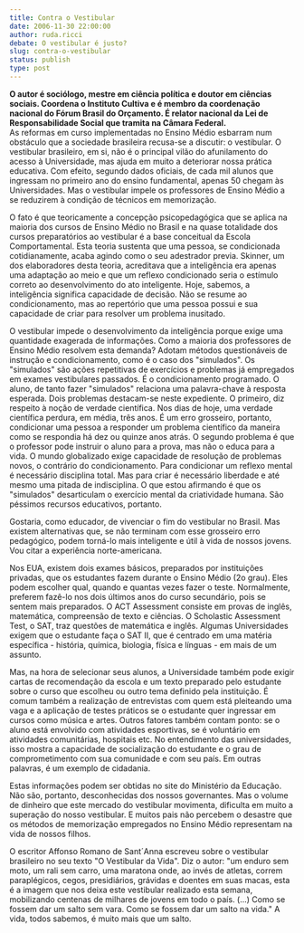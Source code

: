 ```yaml
---
title: Contra o Vestibular
date: 2006-11-30 22:00:00
author: ruda.ricci
debate: O vestibular é justo?
slug: contra-o-vestibular
status: publish 
type: post
---
```


**O autor é sociólogo, mestre em ciência política e doutor em ciências sociais. Coordena o Instituto Cultiva e é membro da coordenação nacional do Fórum Brasil do Orçamento. É relator nacional da Lei de Responsabilidade Social que tramita na Câmara Federal.**  
As reformas em curso implementadas no Ensino Médio esbarram num obstáculo que a sociedade brasileira recusa-se a discutir: o vestibular. O vestibular brasileiro, em si, não é o principal vilão do afunilamento do acesso à Universidade, mas ajuda em muito a deteriorar nossa prática educativa. Com efeito, segundo dados oficiais, de cada mil alunos que ingressam no primeiro ano do ensino fundamental, apenas 50 chegam às Universidades. Mas o vestibular impele os professores de Ensino Médio a se reduzirem à condição de técnicos em memorização.  
  
O fato é que teoricamente a concepção psicopedagógica que se aplica na maioria dos cursos de Ensino Médio no Brasil e na quase totalidade dos cursos preparatórios ao vestibular é a base conceitual da Escola Comportamental. Esta teoria sustenta que uma pessoa, se condicionada cotidianamente, acaba agindo como o seu adestrador previa. Skinner, um dos elaboradores desta teoria, acreditava que a inteligência era apenas uma adaptação ao meio e que um reflexo condicionado seria o estímulo correto ao desenvolvimento do ato inteligente. Hoje, sabemos, a inteligência significa capacidade de decisão. Não se resume ao condicionamento, mas ao repertório que uma pessoa possui e sua capacidade de criar para resolver um problema inusitado.  
  
O vestibular impede o desenvolvimento da inteligência porque exige uma quantidade exagerada de informações. Como a maioria dos professores de Ensino Médio resolvem esta demanda? Adotam métodos questionáveis de instrução e condicionamento, como é o caso dos "simulados". Os "simulados" são ações repetitivas de exercícios e problemas já empregados em exames vestibulares passados. É o condicionamento programado. O aluno, de tanto fazer "simulados" relaciona uma palavra-chave à resposta esperada. Dois problemas destacam-se neste expediente. O primeiro, diz respeito à noção de verdade científica. Nos dias de hoje, uma verdade científica perdura, em média, três anos. É um erro grosseiro, portanto, condicionar uma pessoa a responder um problema científico da maneira como se respondia há dez ou quinze anos atrás. O segundo problema é que o professor pode instruir o aluno para a prova, mas não o educa para a vida. O mundo globalizado exige capacidade de resolução de problemas novos, o contrário do condicionamento. Para condicionar um reflexo mental é necessário disciplina total. Mas para criar é necessário liberdade e até mesmo uma pitada de indisciplina. O que estou afirmando é que os "simulados" desarticulam o exercício mental da criatividade humana. São péssimos recursos educativos, portanto.  
  
Gostaria, como educador, de vivenciar o fim do vestibular no Brasil. Mas existem alternativas que, se não terminam com esse grosseiro erro pedagógico, podem torná-lo mais inteligente e útil à vida de nossos jovens. Vou citar a experiência norte-americana.  
  
Nos EUA, existem dois exames básicos, preparados por instituições privadas, que os estudantes fazem durante o Ensino Médio (2o grau). Eles podem escolher qual, quando e quantas vezes fazer o teste. Normalmente, preferem fazê-lo nos dois últimos anos do curso secundário, pois se sentem mais preparados. O ACT Assessment consiste em provas de inglês, matemática, compreensão de texto e ciências. O Scholastic Assessment Test, o SAT, traz questões de matemática e inglês. Algumas Universidades exigem que o estudante faça o SAT II, que é centrado em uma matéria específica - história, química, biologia, física e línguas - em mais de um assunto.  
  
Mas, na hora de selecionar seus alunos, a Universidade também pode exigir cartas de recomendação da escola e um texto preparado pelo estudante sobre o curso que escolheu ou outro tema definido pela instituição. É comum também a realização de entrevistas com quem está pleiteando uma vaga e a aplicação de testes práticos se o estudante quer ingressar em cursos como música e artes. Outros fatores também contam ponto: se o aluno está envolvido com atividades esportivas, se é voluntário em atividades comunitárias, hospitais etc. No entendimento das universidades, isso mostra a capacidade de socialização do estudante e o grau de comprometimento com sua comunidade e com seu país. Em outras palavras, é um exemplo de cidadania.  
  
Estas informações podem ser obtidas no site do Ministério da Educação. Não são, portanto, desconhecidas dos nossos governantes. Mas o volume de dinheiro que este mercado do vestibular movimenta, dificulta em muito a superação do nosso vestibular. E muitos pais não percebem o desastre que os métodos de memorização empregados no Ensino Médio representam na vida de nossos filhos.  
  
O escritor Affonso Romano de Sant´Anna escreveu sobre o vestibular brasileiro no seu texto "O Vestibular da Vida". Diz o autor: "um enduro sem moto, um rali sem carro, uma maratona onde, ao invés de atletas, correm paraplégicos, cegos, presidiários, grávidas e doentes em suas macas, esta é a imagem que nos deixa este vestibular realizado esta semana, mobilizando centenas de milhares de jovens em todo o país. (...) Como se fossem dar um salto sem vara. Como se fossem dar um salto na vida." A vida, todos sabemos, é muito mais que um salto.
